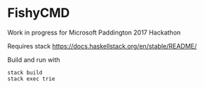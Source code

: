 # FishyCMD

Work in progress for Microsoft Paddington 2017 Hackathon

Requires stack https://docs.haskellstack.org/en/stable/README/

Build and run with
```
stack build
stack exec trie
```
